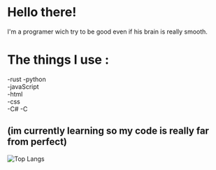 # Hello there!
I'm a programer wich try to be good even if his brain is really smooth.

# The things I use :
-rust 
-python  
-javaScript   
-html  
-css   
-C# 
-C

(im currently learning so my code is really far from perfect)
---   
![Top Langs](https://github-readme-stats.vercel.app/api/top-langs/?username=CyanUnderscore&layout=compact&theme=dark)
